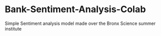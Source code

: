 # Bank-Sentiment-Analysis-Colab
Simple Sentiment analysis model made over the Bronx Science summer institute
